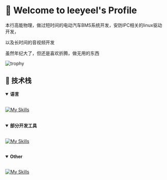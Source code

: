 # 🌟 Welcome to leeyeel's Profile  

本行高能物理，做过短时间的电动汽车BMS系统开发，安防IPC相关的linux驱动开发，

以及长时间的音视频开发

虽然年纪大了，但还是喜欢折腾，做无用的东西

<img src="https://github-profile-trophy.vercel.app/?username=leeyeel&theme=tokyonight&column=7&no-frame=true" alt="trophy"/>


## 🔧 技术栈  

<details open> 
<summary><b>语言</b></summary> 

[![My Skills](https://skillicons.dev/icons?i=c,cpp,py,go,qt,js,latex,fortran)](https://skillicons.dev)

</details> 

<details open> 
<summary><b>部分开发工具</b></summary> 

[![My Skills](https://skillicons.dev/icons?i=vim,neovim,vscode,git,cmake,github,docker)](https://skillicons.dev)

</details> 

<details open> 
<summary><b>Other</b></summary> 

[![My Skills](https://skillicons.dev/icons?i=blender,linux)](https://skillicons.dev)

</details> 
